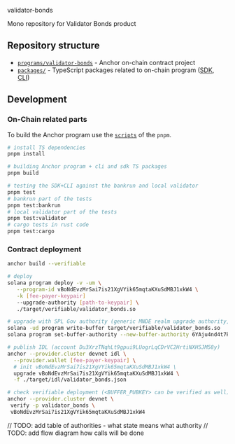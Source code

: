  validator-bonds

Mono repository for Validator Bonds product

## Repository structure

* [`programs/validator-bonds`](./programs/validator-bonds/) - Anchor on-chain contract project 
* [`packages/`](./packages/) - TypeScript packages related to on-chain program
  ([SDK](./packages/validator-bonds-sdk/), [CLI](./packages/validator-bonds-cli/))

## Development

### On-Chain related parts

To build the Anchor program use the [`scripts`](./package.json) of the `pnpm`.

```sh
# install TS dependencies
pnpm install

# building Anchor program + cli and sdk TS packages
pnpm build

# testing the SDK+CLI against the bankrun and local validator
pnpm test
# bankrun part of the tests
pnpm test:bankrun
# local validator part of the tests
pnpm test:validator
# cargo tests in rust code
pnpm test:cargo
```

### Contract deployment

```sh
anchor build --verifiable

# deploy
solana program deploy -v -um \
   --program-id vBoNdEvzMrSai7is21XgVYik65mqtaKXuSdMBJ1xkW4 \
   -k [fee-payer-keypair]
   --upgrade-authority [path-to-keypair] \
   ./target/verifiable/validator_bonds.so

# upgrade with SPL Gov authority (generic MNDE realm upgrade authority, governance 7iUtT...wtBZY)
solana -ud program write-buffer target/verifiable/validator_bonds.so
solana program set-buffer-authority --new-buffer-authority 6YAju4nd4t7kyuHV6NvVpMepMk11DgWyYjKVJUak2EEm <BUFFER_PUBKEY>

# publish IDL (account Du3XrzTNqhLt9gpui9LUogrLqCDrVC2HrtiNXHSJM58y)
anchor --provider.cluster devnet idl \
  --provider.wallet [fee-payer-keypair] \
  # init vBoNdEvzMrSai7is21XgVYik65mqtaKXuSdMBJ1xkW4 \
  upgrade vBoNdEvzMrSai7is21XgVYik65mqtaKXuSdMBJ1xkW4 \
  -f ./target/idl/validator_bonds.json

# check verifiable deployment (<BUFFER_PUBKEY> can be verified as well)
anchor --provider.cluster devnet \
 verify -p validator_bonds \
 vBoNdEvzMrSai7is21XgVYik65mqtaKXuSdMBJ1xkW4
```

// TODO: add table of authorities - what state means what authority
// TODO: add flow diagram how calls will be done